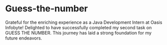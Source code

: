 # Guess-the-number
Grateful for the enriching experience as a Java Development Intern at Oasis Infobyte! Delighted to have successfully completed my second task on GUESS THE NUMBER. This journey has laid a strong foundation for my future endeavors.
